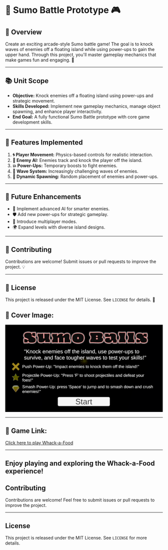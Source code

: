 # 🥋 Sumo Battle Prototype 🎮

## 🌟 Overview
Create an exciting arcade-style Sumo battle game! The goal is to knock waves of enemies off a floating island while using power-ups to gain the upper hand. Through this project, you'll master gameplay mechanics that make games fun and engaging. 🎯

---

## 📚 Unit Scope
- **Objective:** Knock enemies off a floating island using power-ups and strategic movement.
- **Skills Developed:** Implement new gameplay mechanics, manage object spawning, and enhance player interactivity.
- **End Goal:** A fully functional Sumo Battle prototype with core game development skills.

---


## 🚀 Features Implemented
1. **🌀 Player Movement:** Physics-based controls for realistic interaction.
2. **👾 Enemy AI:** Enemies track and knock the player off the island.
3. **💥 Power-Ups:** Temporary boosts to fight enemies.
4. **🌊 Wave System:** Increasingly challenging waves of enemies.
5. **🎲 Dynamic Spawning:** Random placement of enemies and power-ups.

---

## 🌈 Future Enhancements
- 🤖 Implement advanced AI for smarter enemies.
- 🛡️ Add new power-ups for strategic gameplay.
- 👫 Introduce multiplayer modes.
- 🌍 Expand levels with diverse island designs.

---

## 🤝 Contributing
Contributions are welcome! Submit issues or pull requests to improve the project. 💡

---

## 📜 License
This project is released under the MIT License. See `LICENSE` for details. 📄


## 📸 Cover Image:
![Game Cover](cover.png)

---

## 🔗 Game Link:
[Click here to play Whack-a-Food](https://play.unity.com/en/games/b3efe3ca-3608-4689-9a40-b82e3e8b68c0/sumo-battle)

---

**Enjoy playing and exploring the Whack-a-Food experience!**
---

## Contributing
Contributions are welcome! Feel free to submit issues or pull requests to improve the project.

---

## License
This project is released under the MIT License. See `LICENSE` for more details.
